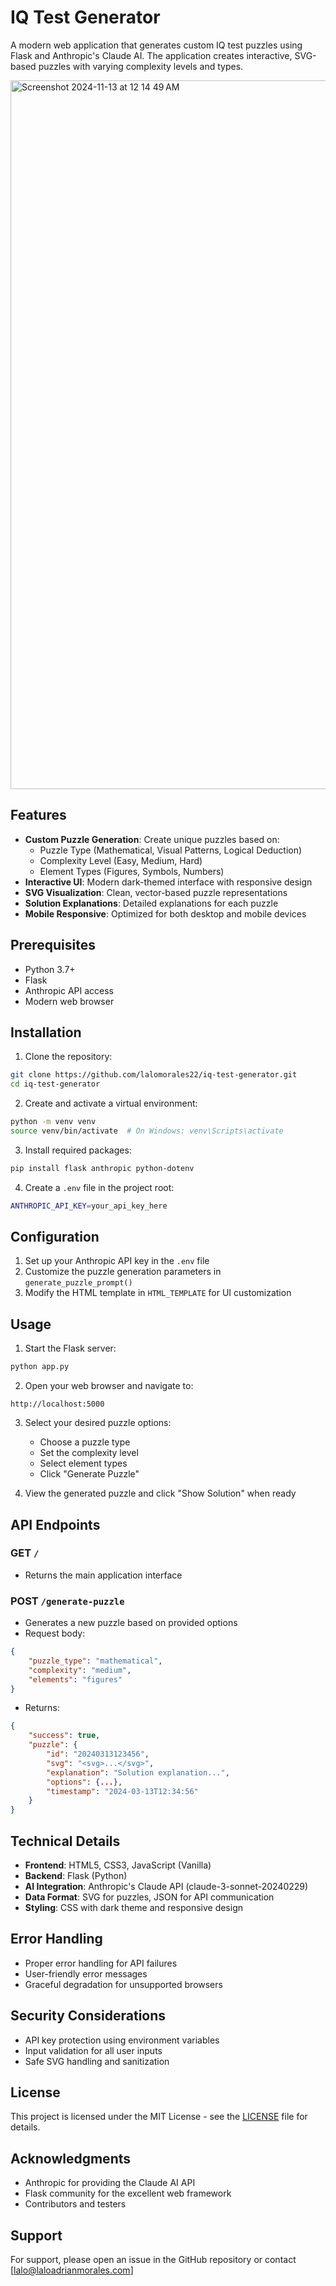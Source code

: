 # IQ Test Generator

A modern web application that generates custom IQ test puzzles using Flask and Anthropic's Claude AI. The application creates interactive, SVG-based puzzles with varying complexity levels and types.

<img width="1134" alt="Screenshot 2024-11-13 at 12 14 49 AM" src="https://github.com/user-attachments/assets/d4c69d39-f3c5-4e98-8272-c97f2f8ccc72">


## Features

- **Custom Puzzle Generation**: Create unique puzzles based on:
  - Puzzle Type (Mathematical, Visual Patterns, Logical Deduction)
  - Complexity Level (Easy, Medium, Hard)
  - Element Types (Figures, Symbols, Numbers)
- **Interactive UI**: Modern dark-themed interface with responsive design
- **SVG Visualization**: Clean, vector-based puzzle representations
- **Solution Explanations**: Detailed explanations for each puzzle
- **Mobile Responsive**: Optimized for both desktop and mobile devices

## Prerequisites

- Python 3.7+
- Flask
- Anthropic API access
- Modern web browser

## Installation

1. Clone the repository:
```bash
git clone https://github.com/lalomorales22/iq-test-generator.git
cd iq-test-generator
```

2. Create and activate a virtual environment:
```bash
python -m venv venv
source venv/bin/activate  # On Windows: venv\Scripts\activate
```

3. Install required packages:
```bash
pip install flask anthropic python-dotenv
```

4. Create a `.env` file in the project root:
```bash
ANTHROPIC_API_KEY=your_api_key_here
```

## Configuration

1. Set up your Anthropic API key in the `.env` file
2. Customize the puzzle generation parameters in `generate_puzzle_prompt()`
3. Modify the HTML template in `HTML_TEMPLATE` for UI customization

## Usage

1. Start the Flask server:
```bash
python app.py
```

2. Open your web browser and navigate to:
```
http://localhost:5000
```

3. Select your desired puzzle options:
   - Choose a puzzle type
   - Set the complexity level
   - Select element types
   - Click "Generate Puzzle"

4. View the generated puzzle and click "Show Solution" when ready

## API Endpoints

### GET `/`
- Returns the main application interface

### POST `/generate-puzzle`
- Generates a new puzzle based on provided options
- Request body:
```json
{
    "puzzle_type": "mathematical",
    "complexity": "medium",
    "elements": "figures"
}
```
- Returns:
```json
{
    "success": true,
    "puzzle": {
        "id": "20240313123456",
        "svg": "<svg>...</svg>",
        "explanation": "Solution explanation...",
        "options": {...},
        "timestamp": "2024-03-13T12:34:56"
    }
}
```

## Technical Details

- **Frontend**: HTML5, CSS3, JavaScript (Vanilla)
- **Backend**: Flask (Python)
- **AI Integration**: Anthropic's Claude API (claude-3-sonnet-20240229)
- **Data Format**: SVG for puzzles, JSON for API communication
- **Styling**: CSS with dark theme and responsive design

## Error Handling

- Proper error handling for API failures
- User-friendly error messages
- Graceful degradation for unsupported browsers

## Security Considerations

- API key protection using environment variables
- Input validation for all user inputs
- Safe SVG handling and sanitization


## License

This project is licensed under the MIT License - see the [LICENSE](LICENSE) file for details.

## Acknowledgments

- Anthropic for providing the Claude AI API
- Flask community for the excellent web framework
- Contributors and testers

## Support

For support, please open an issue in the GitHub repository or contact [lalo@laloadrianmorales.com]
